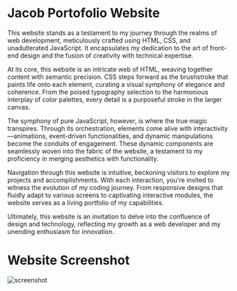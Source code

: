 # Jacob Portofolio Website

This website stands as a testament to my journey through the realms of web development, meticulously crafted using HTML, CSS, and unadulterated JavaScript. It encapsulates my dedication to the art of front-end design and the fusion of creativity with technical expertise.

At its core, this website is an intricate web of HTML, weaving together content with semantic precision. CSS steps forward as the brushstroke that paints life onto each element, curating a visual symphony of elegance and coherence. From the poised typography selection to the harmonious interplay of color palettes, every detail is a purposeful stroke in the larger canvas.

The symphony of pure JavaScript, however, is where the true magic transpires. Through its orchestration, elements come alive with interactivity—animations, event-driven functionalities, and dynamic manipulations become the conduits of engagement. These dynamic components are seamlessly woven into the fabric of the website, a testament to my proficiency in merging aesthetics with functionality.

Navigation through this website is intuitive, beckoning visitors to explore my projects and accomplishments. With each interaction, you're invited to witness the evolution of my coding journey. From responsive designs that fluidly adapt to various screens to captivating interactive modules, the website serves as a living portfolio of my capabilities.

Ultimately, this website is an invitation to delve into the confluence of design and technology, reflecting my growth as a web developer and my unending enthusiasm for innovation.

# Website Screenshot

![screenshot](https://github.com/arpitgoswami/personalwebsite/assets/71710858/b3f1f44f-c059-4246-8722-ef848d78d14d)
